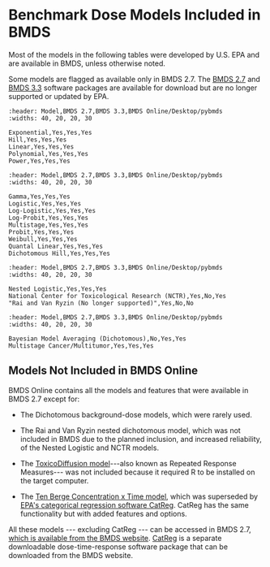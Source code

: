 # Benchmark Dose Models Included in BMDS

Most of the models in the following tables were developed by U.S. EPA
and are available in BMDS, unless otherwise noted.

Some models are flagged as available only in BMDS 2.7. The [BMDS
2.7](https://www.epa.gov/bmds/benchmark-dose-software-bmds-version-27-materials)
and [BMDS 3.3](https://www.epa.gov/bmds/download-bmds/) software
packages are available for download but are no longer supported or
updated by EPA.

```{csv-table} List of Maximum-Likelihood Estimation Continuous Models
:header: Model,BMDS 2.7,BMDS 3.3,BMDS Online/Desktop/pybmds
:widths: 40, 20, 20, 30

Exponential,Yes,Yes,Yes
Hill,Yes,Yes,Yes
Linear,Yes,Yes,Yes
Polynomial,Yes,Yes,Yes
Power,Yes,Yes,Yes
```

```{csv-table} List of Maximum-Likelihood Estimation Dichotomous Models
:header: Model,BMDS 2.7,BMDS 3.3,BMDS Online/Desktop/pybmds
:widths: 40, 20, 20, 30

Gamma,Yes,Yes,Yes
Logistic,Yes,Yes,Yes
Log-Logistic,Yes,Yes,Yes
Log-Probit,Yes,Yes,Yes
Multistage,Yes,Yes,Yes
Probit,Yes,Yes,Yes
Weibull,Yes,Yes,Yes
Quantal Linear,Yes,Yes,Yes
Dichotomous Hill,Yes,Yes,Yes
```

```{csv-table} List of Maximum-Likelihood Estimation Nested Dichotomous Models
:header: Model,BMDS 2.7,BMDS 3.3,BMDS Online/Desktop/pybmds
:widths: 40, 20, 20, 30

Nested Logistic,Yes,Yes,Yes
National Center for Toxicological Research (NCTR),Yes,No,Yes
"Rai and Van Ryzin (No longer supported)",Yes,No,No
```

```{csv-table} List of Specialized Models
:header: Model,BMDS 2.7,BMDS 3.3,BMDS Online/Desktop/pybmds
:widths: 40, 20, 20, 30

Bayesian Model Averaging (Dichotomous),No,Yes,Yes
Multistage Cancer/Multitumor,Yes,Yes,Yes
```

## Models Not Included in BMDS Online

BMDS Online contains all the models and features that were available in
BMDS 2.7 except for:

-   The Dichotomous background-dose models, which were rarely used.

-   The Rai and Van Ryzin nested dichotomous model, which was not included
    in BMDS due to the planned inclusion, and increased reliability, of
    the Nested Logistic and NCTR models.

-   The [ToxicoDiffusion
    model](https://www.epa.gov/bmds/external-review-draft-toxicodiffusion-model-development-2008)---also
    known as Repeated Response Measures--- was not included because it
    required R to be installed on the target computer.

-   The [Ten Berge Concentration x Time
    model](https://www.epa.gov/bmds/external-review-concentration-x-time-ten-berge-model-2008),
    which was superseded by [EPA's categorical regression software
    CatReg](https://www.epa.gov/bmds/catreg). CatReg has
    the same functionality but with added features and options.


All these models --- excluding CatReg --- can be accessed in BMDS 2.7,
[which is available from the BMDS
website](https://www.epa.gov/bmds/benchmark-dose-software-bmds-version-27-materials).  [CatReg](https://www.epa.gov/bmds/catreg) is a separate downloadable dose-time-response software package that can be downloaded from the BMDS website.

